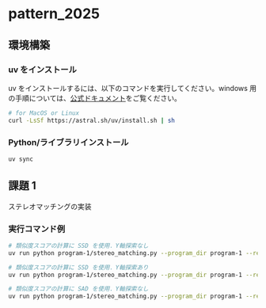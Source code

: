 # pattern_2025

## 環境構築

### uv をインストール

uv をインストールするには、以下のコマンドを実行してください。windows 用の手順については、[公式ドキュメント](https://docs.astral.sh/uv/getting-started/installation/)をご覧ください。

```sh
# for MacOS or Linux
curl -LsSf https://astral.sh/uv/install.sh | sh
```

### Python/ライブラリインストール

```sh
uv sync
```

## 課題 1

ステレオマッチングの実装

### 実行コマンド例

```sh
# 類似度スコアの計算に SSD を使用．Y軸探索なし
uv run python program-1/stereo_matching.py --program_dir program-1 --result_dir program-1/results --left left1.jpg --right right1.jpg --sim_metric ssd

# 類似度スコアの計算に SSD を使用．Y軸探索あり
uv run python program-1/stereo_matching.py --program_dir program-1 --result_dir program-1/results --left left1.jpg --right right1.jpg --sim_metric ssd --explore_y

# 類似度スコアの計算に SAD を使用．Y軸探索なし
uv run python program-1/stereo_matching.py --program_dir program-1 --result_dir program-1/results --left left1.jpg --right right1.jpg --sim_metric sad
```

